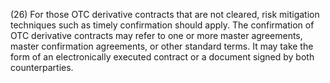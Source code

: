(26) For those OTC derivative contracts that are not cleared, risk mitigation techniques such as timely confirmation should apply. The confirmation of OTC derivative contracts may refer to one or more master agreements, master confirmation agreements, or other standard terms. It may take the form of an electronically executed contract or a document signed by both counterparties.